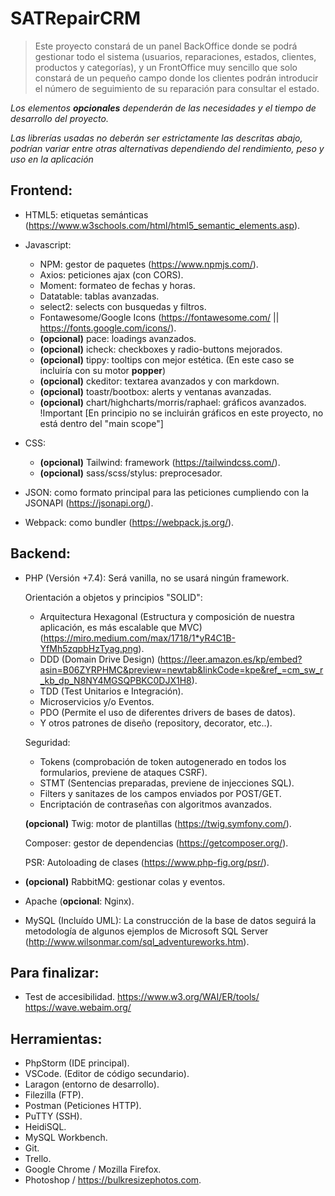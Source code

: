# SATRepairCRM
> Este proyecto constará de un panel BackOffice donde se podrá gestionar todo el
> sistema (usuarios, reparaciones, estados, clientes, productos y categorías), y 
> un FrontOffice muy sencillo que solo constará de un pequeño campo donde los clientes podrán
> introducir el número de seguimiento de su reparación para consultar el estado.

*Los elementos **opcionales** dependerán de las necesidades y el tiempo de desarrollo del proyecto.*

*Las librerías usadas no deberán ser estrictamente las descritas abajo, podrían variar entre otras alternativas dependiendo del rendimiento, peso y uso en la aplicación*

## Frontend:
- HTML5: etiquetas semánticas (https://www.w3schools.com/html/html5_semantic_elements.asp).
- Javascript:
	- NPM: gestor de paquetes (https://www.npmjs.com/).
	- Axios: peticiones ajax (con CORS).
	- Moment: formateo de fechas y horas.
	- Datatable: tablas avanzadas.
	- select2: selects con busquedas y filtros.
	- Fontawesome/Google Icons (https://fontawesome.com/ || https://fonts.google.com/icons/).
	- **(opcional)** pace: loadings avanzados.
	- **(opcional)** icheck: checkboxes y radio-buttons mejorados.
	- **(opcional)** tippy: tooltips con mejor estética. (En este caso se incluiría con su motor **popper**)
	- **(opcional)** ckeditor: textarea avanzados y con markdown.
	- **(opcional)** toastr/bootbox: alerts y ventanas avanzadas.
	- **(opcional)** chart/highcharts/morris/raphael: gráficos avanzados. 
		!Important [En principio no se incluirán gráficos en este proyecto, no está dentro del "main scope"]
	
- CSS:
	- **(opcional)** Tailwind: framework (https://tailwindcss.com/).
	- **(opcional)** sass/scss/stylus: preprocesador.

- JSON: como formato principal para las peticiones cumpliendo con la JSONAPI (https://jsonapi.org/).
- Webpack: como bundler (https://webpack.js.org/).
	
## Backend:
- PHP (Versión +7.4): Será vanilla, no se usará ningún framework.

    Orientación a objetos y principios "SOLID":
	- Arquitectura Hexagonal (Estructura y composición de nuestra aplicación, es más escalable que MVC) (https://miro.medium.com/max/1718/1*yR4C1B-YfMh5zqpbHzTyag.png).
	- DDD (Domain Drive Design) (https://leer.amazon.es/kp/embed?asin=B06ZYRPHMC&preview=newtab&linkCode=kpe&ref_=cm_sw_r_kb_dp_N8NY4MGSQPBKC0DJX1H8).
	- TDD (Test Unitarios e Integración).
	- Microservicios y/o Eventos.
	- PDO (Permite el uso de diferentes drivers de bases de datos).
	- Y otros patrones de diseño (repository, decorator, etc..).
			
	Seguridad:

	- Tokens (comprobación de token autogenerado en todos los formularios, previene de ataques CSRF).
	- STMT (Sentencias preparadas, previene de injecciones SQL).
	- Filters y sanitazes de los campos enviados por POST/GET.
	- Encriptación de contraseñas con algoritmos avanzados.
		
	**(opcional)** Twig: motor de plantillas (https://twig.symfony.com/).

	Composer: gestor de dependencias (https://getcomposer.org/).
		
	PSR: Autoloading de clases (https://www.php-fig.org/psr/).
	
- **(opcional)** RabbitMQ: gestionar colas y eventos.
- Apache (**opcional**: Nginx).
- MySQL (Incluído UML): La construcción de la base de datos seguirá la metodología de algunos
	ejemplos de Microsoft SQL Server (http://www.wilsonmar.com/sql_adventureworks.htm).
	
## Para finalizar:
- Test de accesibilidad.
	  https://www.w3.org/WAI/ER/tools/
	  https://wave.webaim.org/

## Herramientas:
- PhpStorm (IDE principal).
- VSCode. (Editor de código secundario).
- Laragon (entorno de desarrollo).
- Filezilla (FTP).
- Postman (Peticiones HTTP).
- PuTTY (SSH).
- HeidiSQL.
- MySQL Workbench.
- Git.
- Trello.
- Google Chrome / Mozilla Firefox.
- Photoshop / https://bulkresizephotos.com.